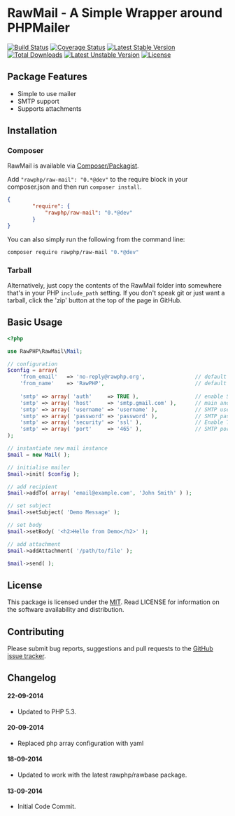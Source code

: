 # RawMail - A Simple Wrapper around PHPMailer

[![Build Status](https://travis-ci.org/rawphp/RawMail.svg?branch=master)](https://travis-ci.org/rawphp/RawMail) [![Coverage Status](https://coveralls.io/repos/rawphp/RawMail/badge.png)](https://coveralls.io/r/rawphp/RawMail)
[![Latest Stable Version](https://poser.pugx.org/rawphp/raw-mail/v/stable.svg)](https://packagist.org/packages/rawphp/raw-mail) [![Total Downloads](https://poser.pugx.org/rawphp/raw-mail/downloads.svg)](https://packagist.org/packages/rawphp/raw-mail) 
[![Latest Unstable Version](https://poser.pugx.org/rawphp/raw-mail/v/unstable.svg)](https://packagist.org/packages/rawphp/raw-mail) [![License](https://poser.pugx.org/rawphp/raw-mail/license.svg)](https://packagist.org/packages/rawphp/raw-mail)

## Package Features
- Simple to use mailer
- SMTP support
- Supports attachments

## Installation

### Composer
RawMail is available via [Composer/Packagist](https://packagist.org/packages/rawphp/raw-mail).

Add `"rawphp/raw-mail": "0.*@dev"` to the require block in your composer.json and then run `composer install`.

```json
{
        "require": {
            "rawphp/raw-mail": "0.*@dev"
        }
}
```

You can also simply run the following from the command line:

```sh
composer require rawphp/raw-mail "0.*@dev"
```

### Tarball
Alternatively, just copy the contents of the RawMail folder into somewhere that's in your PHP `include_path` setting. If you don't speak git or just want a tarball, click the 'zip' button at the top of the page in GitHub.

## Basic Usage

```php
<?php

use RawPHP\RawMail\Mail;

// configuration
$config = array(
    'from_email'   => 'no-reply@rawphp.org',                // default from email to use in emails
    'from_name'    => 'RawPHP',                             // default from name to use in emails
    
    'smtp' => array( 'auth'     => TRUE ),                  // enable SMTP authentication
    'smtp' => array( 'host'     => 'smtp.gmail.com' ),      // main and backup SMTP servers
    'smtp' => array( 'username' => 'username' ),            // SMTP username
    'smtp' => array( 'password' => 'password' ),            // SMTP password
    'smtp' => array( 'security' => 'ssl' ),                 // Enable TLS encryption, 'ssl' also accepted
    'smtp' => array( 'port'     => '465' ),                 // SMTP port
);

// instantiate new mail instance
$mail = new Mail( );

// initialise mailer
$mail->init( $config );

// add recipient
$mail->addTo( array( 'email@example.com', 'John Smith' ) );

// set subject
$mail->setSubject( 'Demo Message' );

// set body
$mail->setBody( '<h2>Hello from Demo</h2>' );

// add attachment
$mail->addAttachment( '/path/to/file' );

$mail->send( );
```

## License
This package is licensed under the [MIT](https://github.com/rawphp/RawMail/blob/master/LICENSE). Read LICENSE for information on the software availability and distribution.

## Contributing

Please submit bug reports, suggestions and pull requests to the [GitHub issue tracker](https://github.com/rawphp/RawMail/issues).

## Changelog

#### 22-09-2014
- Updated to PHP 5.3.

#### 20-09-2014
- Replaced php array configuration with yaml

#### 18-09-2014
- Updated to work with the latest rawphp/rawbase package.

#### 13-09-2014
- Initial Code Commit.
